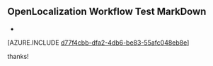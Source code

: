 ## OpenLocalization Workflow Test MarkDown
* 

[AZURE.INCLUDE [d77f4cbb-dfa2-4db6-be83-55afc048eb8e](calleeMd1.md)]

 
thanks!